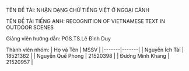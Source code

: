 TÊN ĐỀ TÀI: NHẬN DẠNG CHỮ TIẾNG VIỆT Ở NGOẠI CẢNH

TÊN ĐỀ TÀI TIẾNG ANH: RECOGNITION OF VIETNAMESE TEXT IN OUTDOOR SCENES

Giảng viên hướng dẫn: PGS.TS.Lê Đình Duy

Thành viên nhóm:
| Họ và Tên | MSSV |
|-------|-------|
| Nguyễn Ích Tài  | 18521362  |
| Nguyễn Quế Phong  | 21520398  |
| Đường Minh Khang  | 21520957  |

